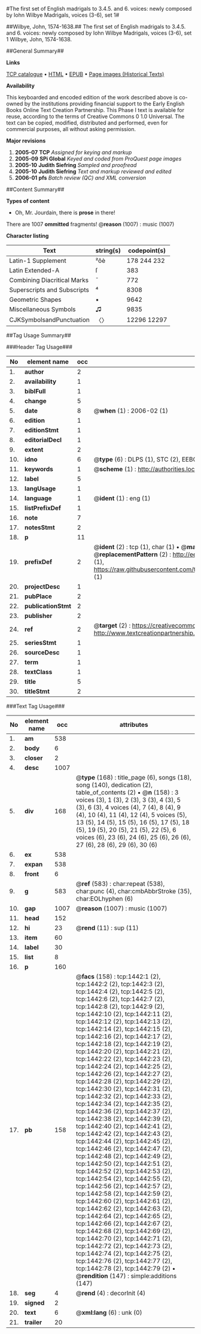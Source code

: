 #The first set of English madrigals to 3.4.5. and 6. voices: newly composed by Iohn Wilbye Madrigals, voices (3-6), set 1#

##Wilbye, John, 1574-1638.##
The first set of English madrigals to 3.4.5. and 6. voices: newly composed by Iohn Wilbye
Madrigals, voices (3-6), set 1
Wilbye, John, 1574-1638.

##General Summary##

**Links**

[TCP catalogue](http://www.ota.ox.ac.uk/tcp/)  • 
[HTML](http://tei.it.ox.ac.uk/tcp/Texts-HTML/free/A15/A15332.html)  • 
[EPUB](http://tei.it.ox.ac.uk/tcp/Texts-EPUB/free/A15/A15332.epub) • 
[Page images (Historical Texts)](https://data.historicaltexts.jisc.ac.uk/view?pubId=eebo-99837132e&pageId=eebo-99837132e-1442-1)

**Availability**

This keyboarded and encoded edition of the
	       work described above is co-owned by the institutions
	       providing financial support to the Early English Books
	       Online Text Creation Partnership. This Phase I text is
	       available for reuse, according to the terms of Creative
	       Commons 0 1.0 Universal. The text can be copied,
	       modified, distributed and performed, even for
	       commercial purposes, all without asking permission.

**Major revisions**

1. __2005-07__ __TCP__ *Assigned for keying and markup*
1. __2005-09__ __SPi Global__ *Keyed and coded from ProQuest page images*
1. __2005-10__ __Judith Siefring__ *Sampled and proofread*
1. __2005-10__ __Judith Siefring__ *Text and markup reviewed and edited*
1. __2006-01__ __pfs__ *Batch review (QC) and XML conversion*

##Content Summary##

**Types of content**

  * Oh, Mr. Jourdain, there is **prose** in there!

There are 1007 **ommitted** fragments! 
 @__reason__ (1007) : music (1007)

**Character listing**


|Text|string(s)|codepoint(s)|
|---|---|---|
|Latin-1 Supplement|²ôè|178 244 232|
|Latin Extended-A|ſ|383|
|Combining             Diacritical Marks|̄|772|
|Superscripts             and Subscripts|⁴|8308|
|Geometric Shapes|▪|9642|
|Miscellaneous Symbols|♫|9835|
|CJKSymbolsandPunctuation|〈〉|12296 12297|

##Tag Usage Summary##

###Header Tag Usage###

|No|element name|occ|attributes|
|---|---|---|---|
|1.|__author__|2||
|2.|__availability__|1||
|3.|__biblFull__|1||
|4.|__change__|5||
|5.|__date__|8| @__when__ (1) : 2006-02 (1)|
|6.|__edition__|1||
|7.|__editionStmt__|1||
|8.|__editorialDecl__|1||
|9.|__extent__|2||
|10.|__idno__|6| @__type__ (6) : DLPS (1), STC (2), EEBO-CITATION (1), PROQUEST (1), VID (1)|
|11.|__keywords__|1| @__scheme__ (1) : http://authorities.loc.gov/ (1)|
|12.|__label__|5||
|13.|__langUsage__|1||
|14.|__language__|1| @__ident__ (1) : eng (1)|
|15.|__listPrefixDef__|1||
|16.|__note__|7||
|17.|__notesStmt__|2||
|18.|__p__|11||
|19.|__prefixDef__|2| @__ident__ (2) : tcp (1), char (1)  •  @__matchPattern__ (2) : ([0-9\-]+):([0-9IVX]+) (1), (.+) (1)  •  @__replacementPattern__ (2) : http://eebo.chadwyck.com/downloadtiff?vid=$1&page=$2 (1), https://raw.githubusercontent.com/textcreationpartnership/Texts/master/tcpchars.xml#$1 (1)|
|20.|__projectDesc__|1||
|21.|__pubPlace__|2||
|22.|__publicationStmt__|2||
|23.|__publisher__|2||
|24.|__ref__|2| @__target__ (2) : https://creativecommons.org/publicdomain/zero/1.0/ (1), http://www.textcreationpartnership.org/docs/. (1)|
|25.|__seriesStmt__|1||
|26.|__sourceDesc__|1||
|27.|__term__|1||
|28.|__textClass__|1||
|29.|__title__|5||
|30.|__titleStmt__|2||


###Text Tag Usage###

|No|element name|occ|attributes|
|---|---|---|---|
|1.|__am__|538||
|2.|__body__|6||
|3.|__closer__|2||
|4.|__desc__|1007||
|5.|__div__|168| @__type__ (168) : title_page (6), songs (18), song (140), dedication (2), table_of_contents (2)  •  @__n__ (158) : 3 voices (3), 1 (3), 2 (3), 3 (3), 4 (3), 5 (3), 6 (3), 4 voices (4), 7 (4), 8 (4), 9 (4), 10 (4), 11 (4), 12 (4), 5 voices (5), 13 (5), 14 (5), 15 (5), 16 (5), 17 (5), 18 (5), 19 (5), 20 (5), 21 (5), 22 (5), 6 voices (6), 23 (6), 24 (6), 25 (6), 26 (6), 27 (6), 28 (6), 29 (6), 30 (6)|
|6.|__ex__|538||
|7.|__expan__|538||
|8.|__front__|6||
|9.|__g__|583| @__ref__ (583) : char:repeat (538), char:punc (4), char:cmbAbbrStroke (35), char:EOLhyphen (6)|
|10.|__gap__|1007| @__reason__ (1007) : music (1007)|
|11.|__head__|152||
|12.|__hi__|23| @__rend__ (11) : sup (11)|
|13.|__item__|60||
|14.|__label__|30||
|15.|__list__|8||
|16.|__p__|160||
|17.|__pb__|158| @__facs__ (158) : tcp:1442:1 (2), tcp:1442:2 (2), tcp:1442:3 (2), tcp:1442:4 (2), tcp:1442:5 (2), tcp:1442:6 (2), tcp:1442:7 (2), tcp:1442:8 (2), tcp:1442:9 (2), tcp:1442:10 (2), tcp:1442:11 (2), tcp:1442:12 (2), tcp:1442:13 (2), tcp:1442:14 (2), tcp:1442:15 (2), tcp:1442:16 (2), tcp:1442:17 (2), tcp:1442:18 (2), tcp:1442:19 (2), tcp:1442:20 (2), tcp:1442:21 (2), tcp:1442:22 (2), tcp:1442:23 (2), tcp:1442:24 (2), tcp:1442:25 (2), tcp:1442:26 (2), tcp:1442:27 (2), tcp:1442:28 (2), tcp:1442:29 (2), tcp:1442:30 (2), tcp:1442:31 (2), tcp:1442:32 (2), tcp:1442:33 (2), tcp:1442:34 (2), tcp:1442:35 (2), tcp:1442:36 (2), tcp:1442:37 (2), tcp:1442:38 (2), tcp:1442:39 (2), tcp:1442:40 (2), tcp:1442:41 (2), tcp:1442:42 (2), tcp:1442:43 (2), tcp:1442:44 (2), tcp:1442:45 (2), tcp:1442:46 (2), tcp:1442:47 (2), tcp:1442:48 (2), tcp:1442:49 (2), tcp:1442:50 (2), tcp:1442:51 (2), tcp:1442:52 (2), tcp:1442:53 (2), tcp:1442:54 (2), tcp:1442:55 (2), tcp:1442:56 (2), tcp:1442:57 (2), tcp:1442:58 (2), tcp:1442:59 (2), tcp:1442:60 (2), tcp:1442:61 (2), tcp:1442:62 (2), tcp:1442:63 (2), tcp:1442:64 (2), tcp:1442:65 (2), tcp:1442:66 (2), tcp:1442:67 (2), tcp:1442:68 (2), tcp:1442:69 (2), tcp:1442:70 (2), tcp:1442:71 (2), tcp:1442:72 (2), tcp:1442:73 (2), tcp:1442:74 (2), tcp:1442:75 (2), tcp:1442:76 (2), tcp:1442:77 (2), tcp:1442:78 (2), tcp:1442:79 (2)  •  @__rendition__ (147) : simple:additions (147)|
|18.|__seg__|4| @__rend__ (4) : decorInit (4)|
|19.|__signed__|2||
|20.|__text__|6| @__xml:lang__ (6) : unk (0)|
|21.|__trailer__|20||
